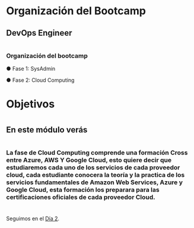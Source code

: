 # Organización del Bootcamp
## DevOps Engineer
#
### Organización del bootcamp

● Fase 1: SysAdmin

● Fase 2: Cloud Computing

 
#
#

# Objetivos
 #
## En este módulo verás
 #

 ### La fase de Cloud Computing comprende una formación Cross entre Azure, AWS Y Google Cloud, esto quiere decir que estudiaremos cada uno de los servicios de cada proveedor cloud, cada estudiante conocera la teoría y la practica de los servicios fundamentales de Amazon Web Services, Azure y Google Cloud, esta formación los preparara para las certificaciones oficiales de cada proveedor Cloud.
 
 
 
 
#
#
#
#
#


Seguimos en el [Día 2](day2.md).










